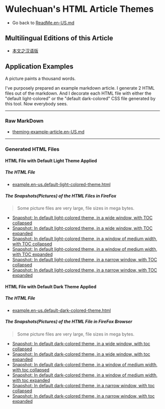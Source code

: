 <link rel="stylesheet" href="../../../源代码/发布的源代码/层叠样式表/wulechuan-styles-for-html-via-markdown--vscode.default.min.css">

# Wulechuan's HTML Article Themes

- Go back to [ReadMe.en-US.md](./ReadMe.md)


## Multilingual Editions of this Article

- [本文之汉语版](../汉语/关于文章排版与配色效果示例集的说明.md)



## Application Examples

A picture paints a thousand words.

I've purposely prepared an example markdown article. I generate 2 HTML files out of the markdown. And I decorate each HTML file with either the "default light-colored" or the "default dark-colored" CSS file generated by this tool. Now everybody sees.

-----

### Raw MarkDown

- [theming-example-article.en-US.md](../../文章排版与配色效果示例集/原始的-markdown-格式的文章/theming-example-article.en-US.md)

-----


### Generated HTML Files

#### HTML File with Default Light Theme Applied

##### The HTML File

- [example.en-us.default-light-colored-theme.html](../../文章排版与配色效果示例集/以-html-格式渲染好的文章成品/html/example.en-us.default-light-colored-theme.html)

##### The Snapshots(Pictures) of the HTML Files in FireFox

> Some picture files are very large, file sizes in mega bytes.

- [Snapshot: In default light-colored theme, in a wide window, with TOC collapsed](../../文章排版与配色效果示例集/以-html-格式渲染好的文章成品/各文章最终呈现效果之截图/example_en-US_default-light-colored-theme_1-in-a-wide-window_with-toc-collapsed.png)
- [Snapshot: In default light-colored theme, in a wide window, with TOC expanded](../../文章排版与配色效果示例集/以-html-格式渲染好的文章成品/各文章最终呈现效果之截图/example_en-US_default-light-colored-theme_1-in-a-wide-window_with-toc-expanded.png)
- [Snapshot: In default light-colored theme, in a window of medium width, with TOC collapsed](../../文章排版与配色效果示例集/以-html-格式渲染好的文章成品/各文章最终呈现效果之截图/example_en-US_default-light-colored-theme_2-in-a-window-of-medium-width_with-toc-collapsed.png)
- [Snapshot: In default light-colored theme, in a window of medium width, with TOC expanded](../../文章排版与配色效果示例集/以-html-格式渲染好的文章成品/各文章最终呈现效果之截图/example_en-US_default-light-colored-theme_2-in-a-window-of-medium-width_with-toc-expanded.png)
- [Snapshot: In default light-colored theme, in a narrow window, with TOC collapsed](../../文章排版与配色效果示例集/以-html-格式渲染好的文章成品/各文章最终呈现效果之截图/example_en-US_default-light-colored-theme_3-in-a-narrow-window_with-toc-collapsed.png)
- [Snapshot: In default light-colored theme, in a narrow window, with TOC expanded](../../文章排版与配色效果示例集/以-html-格式渲染好的文章成品/各文章最终呈现效果之截图/example_en-US_default-light-colored-theme_3-in-a-narrow-window_with-toc-expanded.png)




#### HTML File with Default Dark Theme Applied

##### The HTML File

- [example.en-us.default-dark-colored-theme.html](../../文章排版与配色效果示例集/以-html-格式渲染好的文章成品/html/example.en-us.default-dark-colored-theme.html)

##### The Snapshots(Pictures) of the HTML File in FireFox Browser

> Some picture files are very large, file sizes in mega bytes.

- [Snapshot: In default dark-colored theme, in a wide window, with toc collapsed](../../文章排版与配色效果示例集/以-html-格式渲染好的文章成品/各文章最终呈现效果之截图/example_en-US_default-dark-colored-theme_1-in-a-wide-window_with-toc-collapsed.png)
- [Snapshot: In default dark-colored theme, in a wide window, with toc expanded](../../文章排版与配色效果示例集/以-html-格式渲染好的文章成品/各文章最终呈现效果之截图/example_en-US_default-dark-colored-theme_1-in-a-wide-window_with-toc-expanded.png)
- [Snapshot: In default dark-colored theme, in a window of medium width, with toc collapsed](../../文章排版与配色效果示例集/以-html-格式渲染好的文章成品/各文章最终呈现效果之截图/example_en-US_default-dark-colored-theme_2-in-a-window-of-medium-width_with-toc-collapsed.png)
- [Snapshot: In default dark-colored theme, in a window of medium width, with toc expanded](../../文章排版与配色效果示例集/以-html-格式渲染好的文章成品/各文章最终呈现效果之截图/example_en-US_default-dark-colored-theme_2-in-a-window-of-medium-width_with-toc-expanded.png)
- [Snapshot: In default dark-colored theme, in a narrow window, with toc collapsed](../../文章排版与配色效果示例集/以-html-格式渲染好的文章成品/各文章最终呈现效果之截图/example_en-US_default-dark-colored-theme_3-in-a-narrow-window_with-toc-collapsed.png)
- [Snapshot: In default dark-colored theme, in a narrow window, with toc expanded](../../文章排版与配色效果示例集/以-html-格式渲染好的文章成品/各文章最终呈现效果之截图/example_en-US_default-dark-colored-theme_3-in-a-narrow-window_with-toc-expanded.png)


